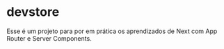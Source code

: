 # devstore

Esse é um projeto para por em prática os aprendizados de Next com App Router e Server Components.

